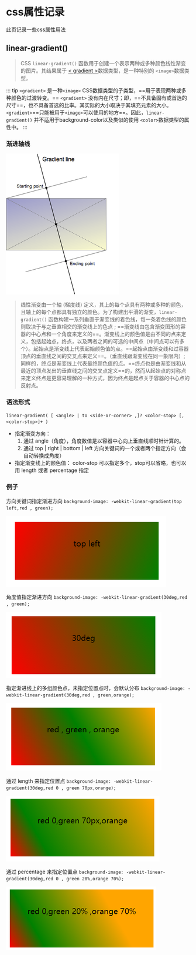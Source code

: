 # css属性记录

此页记录一些css属性用法

## linear-gradient()

> CSS `linear-gradient()` 函数用于创建一个表示两种或多种颜色线性渐变的图片。其结果属于 [\< gradient \>](https://developer.mozilla.org/zh-CN/docs/Web/CSS/gradient)数据类型，是一种特别的 `<image>`数据类型。

::: tip
`<gradient>` 是一种`<image>` CSS数据类型的子类型，==用于表现两种或多种颜色的过渡转变。==
`<gradient>` 没有内在尺寸；即，==不具备固有或首选的尺寸==，也不具备首选的比率。其实际的大小取决于其填充元素的大小。
`<gradient>`==只能被用于`<image>`可以使用的地方==。因此，`linear-gradient()` 并不适用于background-color以及类似的使用 `<color>`数据类型的属性中。
:::

### 渐进轴线

![demo1](./img/linear-gradient-06.png)

> 线性渐变由一个轴 (梯度线) 定义，其上的每个点具有两种或多种的颜色，且轴上的每个点都具有独立的颜色。为了构建出平滑的渐变，`linear-gradient()` 函数构建一系列垂直于渐变线的着色线，每一条着色线的颜色则取决于与之垂直相交的渐变线上的色点 ; ==渐变线由包含渐变图形的容器的中心点和一个角度来定义的==。渐变线上的颜色值是由不同的点来定义，包括起始点，终点，以及两者之间的可选的中间点（中间点可以有多个）。起始点是渐变线上代表起始颜色值的点。==起始点由渐变线和过容器顶点的垂直线之间的交叉点来定义==。（垂直线跟渐变线在同一象限内）; 同样的，终点是渐变线上代表最终颜色值的点。==终点也是由渐变线和从最近的顶点发出的垂直线之间的交叉点定义==的，然而从起始点的对称点来定义终点是更容易理解的一种方式，因为终点是起点关于容器的中心点的反射点。

### 语法形式

`linear-gradient( [ <angle> | to <side-or-corner> ,]? <color-stop> [, <color-stop>]+ )`

+ 指定渐变方向：
  1. 通过 angle（角度），角度数值是以容器中心向上垂直线顺时针计算的。
  2. 通过 top | right | bottom | left 方向关键词的一个或者两个指定方向（会自动转换成角度）
+ 指定渐变线上的颜色值：
  color-stop 可以指定多个，stop可以省略，也可以用 length 或者 percentage 指定

### 例子

方向关键词指定渐进方向
`background-image: -webkit-linear-gradient(top left,red , green);`

![demo1](./img/linear-gradient-01.png)

角度值指定渐进方向
`background-image: -webkit-linear-gradient(30deg,red , green);`

![demo1](./img/linear-gradient-02.png)

指定渐进线上的多组颜色点，未指定位置点时，会默认分布
`background-image: -webkit-linear-gradient(30deg,red , green,orange);`

![demo1](./img/linear-gradient-03.png)

通过 length 来指定位置点
`background-image: -webkit-linear-gradient(30deg,red 0 , green 70px,orange);`

![demo1](./img/linear-gradient-04.png)

通过 percentage 来指定位置点
`background-image: -webkit-linear-gradient(30deg,red 0 , green 20%,orange 70%); `

![demo1](./img/linear-gradient-05.png)